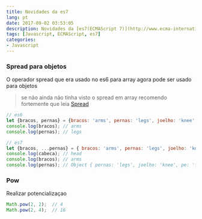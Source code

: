 ```yaml
---
title: Novidades da es7
lang: pt
date: 2017-09-02 03:53:05
description: Novidades da [es7(ECMAScript 7)](http://www.ecma-international.org/ecma-262/7.0/) veja tambem oque ja foi implementado na grande implementação da [es6(ECMAScript 6)](http://www.ecma-international.org/ecma-262/6.0/) lendo [Mudanças da es5 para a es6](/pt/mudancas-da-es5-para-a-es6)
tags: [Javascript, ECMAScript, es7]
categories: 
- Javascript
---
```

### Spread para objetos
O operador spread que era usado no es6 para array agora pode ser usado para objetos

> se não ainda não tinha visto o spread em array recomendo fortemente que leia [Spread](/mudancas-da-es5-para-a-es6/spread)

```javascript
// es6 
let {bracos, pernas} = {bracos: 'arms', pernas: 'legs', joelho: 'knee', pe: 'foot'};
console.log(bracos); // arms
console.log(pernas); // legs

// es7
let {bracos, ...pernas} = { bracos: 'arms', pernas: 'legs', joelho: 'knee', pe: 'foot'};
console.log(cabeca); // head
console.log(bracos); // arms
console.log(pernas); // Object { pernas: 'legs', joelho: 'knee', pe: 'foot' }
```

### Pow

Realizar potencializaçao

```javascript
Math.pow(2, 2);  // 4
Math.pow(2, 4);  // 16
```
